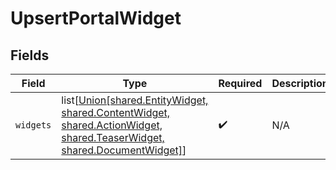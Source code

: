 # UpsertPortalWidget


## Fields

| Field                                                                                                                                                              | Type                                                                                                                                                               | Required                                                                                                                                                           | Description                                                                                                                                                        |
| ------------------------------------------------------------------------------------------------------------------------------------------------------------------ | ------------------------------------------------------------------------------------------------------------------------------------------------------------------ | ------------------------------------------------------------------------------------------------------------------------------------------------------------------ | ------------------------------------------------------------------------------------------------------------------------------------------------------------------ |
| `widgets`                                                                                                                                                          | list[[Union[shared.EntityWidget, shared.ContentWidget, shared.ActionWidget, shared.TeaserWidget, shared.DocumentWidget]](undefined/models/shared/portalwidget.md)] | :heavy_check_mark:                                                                                                                                                 | N/A                                                                                                                                                                |